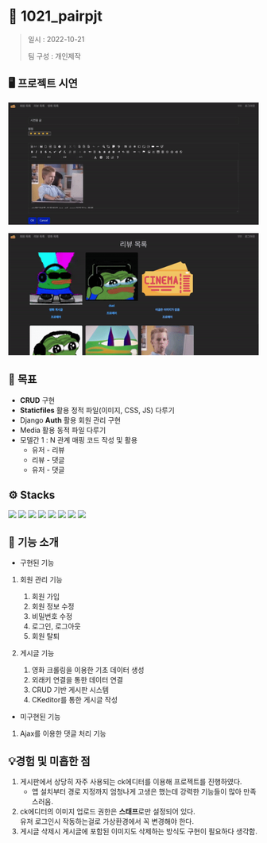 # 📖 1021_pairpjt

> 일시 : 2022-10-21
> 
> 팀 구성 : 개인제작

## 🖥️ 프로젝트 시연



![ezgif-1-83b68b5fd1.gif](assets/a3d523d52db90913b7178dcf57c1616618eee43c.gif)

![ezgif-1-353907e722.gif](assets/d2c508a6671851563b316b3d953a70c79296835b.gif)

## 🧭 목표

- **CRUD** 구현
- **Staticfiles** 활용 정적 파일(이미지, CSS, JS) 다루기
- Django **Auth** 활용 회원 관리 구현
- Media 활용 동적 파일 다루기
- 모델간 1 : N 관계 매핑 코드 작성 및 활용
  - 유저 - 리뷰
  - 리뷰 - 댓글
  - 유저 - 댓글

## ⚙️ Stacks

<img src="https://img.shields.io/badge/Python-3776AB?style=flat-square&logo=Python&logoColor=ffffff"/> <img src="https://img.shields.io/badge/Django-092E20?style=flat-square&logo=Django&logoColor=ffffff"/> <img src="https://img.shields.io/badge/HTML5-E34F26?style=flat-square&logo=HTML5&logoColor=ffffff"/> <img src="https://img.shields.io/badge/CSS3-1572B6?style=flat-square&logo=CSS3&logoColor=ffffff"/> <img src="https://img.shields.io/badge/Bootstrap-7952B3?style=flat-square&logo=Bootstrap&logoColor=ffffff"/> <img src="https://img.shields.io/badge/Visual Studio Code-007ACC?style=flat-square&logo=Visual Studio Code&logoColor=ffffff"/> <img src="https://img.shields.io/badge/Git-F05032?style=flat-square&logo=Git&logoColor=ffffff"/> <img src="https://img.shields.io/badge/GitHub-181717?style=flat-square&logo=GitHub&logoColor=ffffff"/>

## 🧱  기능 소개

- 구현된 기능
1. 회원 관리 기능
   
   1. 회원 가입
   2. 회원 정보 수정
   3. 비밀번호 수정
   4. 로그인, 로그아웃
   5. 회원 탈퇴

2. 게시글 기능
   
   1. 영화 크롤링을 이용한 기초 데이터 생성
   2. 외래키 연결을 통한 데이터 연결
   3. CRUD 기반 게시판 시스템 
   4. CKeditor를 통한 게시글 작성
- 미구현된 기능
1. Ajax를 이용한 댓글 처리 기능

## 💡경험 및 미흡한 점

1. 게시판에서 상당히 자주 사용되는 ck에디터를 이용해 프로젝트를 진행하였다. 
   - 앱 설치부터 경로 지정까지 엄청나게 고생은 했는데 강력한 기능들이 많아 만족스러움. 
2. ck에디터의 이미지 업로드 권한은 **스태프**로만 설정되어 있다. <br>
   유저 로그인시 작동하는걸로 가상환경에서 꼭 변경해야 한다.
3. 게시글 삭제시 게시글에 포함된 이미지도 삭제하는 방식도 구현이 필요하다 생각함. 

